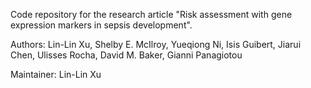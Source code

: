Code repository for the research article "Risk assessment with gene expression markers in sepsis development".

Authors: Lin-Lin Xu, Shelby E. McIlroy, Yueqiong Ni, Isis Guibert, Jiarui Chen, Ulisses Rocha, David M. Baker, Gianni Panagiotou


Maintainer: Lin-Lin Xu
